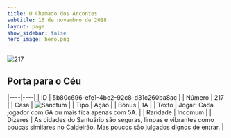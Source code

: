 ```yaml
---
title: O Chamado dos Arcontes
subtitle: 15 de novembro de 2018
layout: page
show_sidebar: false
hero_image: hero.png
---
```


![217](https://cdn.keyforgegame.com/media/card_front/pt/341_217_RWHMP875732G_pt.png)

## Porta para o Céu

|----|----|
| ID | 5b80c696-efe1-4be2-92c8-d31c260ba8ac |
| Número | 217 |
| Casa | ![Sanctum](https://archonarcana.com/images/thumb/c/c7/Sanctum.png/22px-Sanctum.png "Santuário") |
| Tipo | Ação |
| Bônus | 1A |
| Texto | Jogar: Cada jogador com 6A ou mais fica apenas com 5A. |
| Raridade | Incomum |
| Dizeres | As cidades do Santuário são seguras, limpas e vibrantes como poucas similares no Caldeirão.  Mas poucos são julgados dignos de entrar. |
